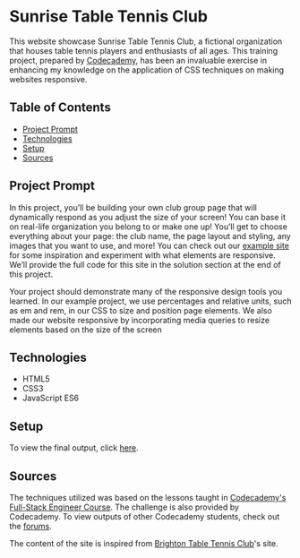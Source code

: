 # **Sunrise Table Tennis Club**

This website showcase Sunrise Table Tennis Club, a fictional organization that houses table tennis players and enthusiasts of all ages. This training project, prepared by [Codecademy](https://www.codecademy.com/learn/paths/full-stack-engineer-career-path), has been an invaluable exercise in enhancing my knowledge on the application of CSS techniques on making websites responsive.

## Table of Contents

- [Project Prompt](#project-prompt)
- [Technologies](#technologies)
- [Setup](#setup)
- [Sources](#sources)

## Project Prompt

In this project, you’ll be building your own club group page that will dynamically respond as you adjust the size of your screen!​ You can base it on real-life organization you belong to or make one up! You’ll get to choose everything about your page: the club name, the page layout and styling, any images that you want to use, and more! You can check out our [example site](https://content.codecademy.com/PRO/independent-practice-projects/responsive-club-site/example-site/index.html) for some inspiration and experiment with what elements are responsive. We’ll provide the full code for this site in the solution section at the end of this project.

Your project should demonstrate many of the responsive design tools you learned. In our example project, we use percentages and relative units, such as em and rem, in our CSS to size and position page elements. We also made our website responsive by incorporating media queries to resize elements based on the size of the screen

## Technologies

- HTML5
- CSS3
- JavaScript ES6

## Setup

To view the final output, click [here](https://daniellabrador.github.io/codecademy-sunrise_club_responsive_website/).

## Sources

The techniques utilized was based on the lessons taught in [Codecademy's Full-Stack Engineer Course](https://www.codecademy.com/learn/paths/full-stack-engineer-career-path
). The challenge is also provided by Codecademy. To view outputs of other Codecademy students, check out the [forums](https://discuss.codecademy.com/t/responsive-club-website-css/462382).

The content of the site is inspired from [Brighton Table Tennis Club](https://brightontabletennisclub.com/)'s site.
